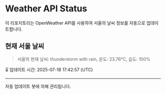 
# Weather API Status

이 리포지토리는 OpenWeather API를 사용하여 서울의 날씨 정보를 자동으로 업데이트합니다.

## 현재 서울 날씨
> 서울의 현재 날씨: thunderstorm with rain, 온도: 23.76°C, 습도: 100%

⏳ 업데이트 시간: 2025-07-18 17:42:57 (UTC)

---
자동 업데이트 봇에 의해 관리됩니다.
